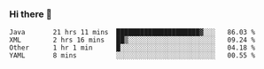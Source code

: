 ### Hi there 👋

<!--
**urzz/urzz** is a ✨ _special_ ✨ repository because its `README.md` (this file) appears on your GitHub profile.

Here are some ideas to get you started:

- 🔭 I’m currently working on ...
- 🌱 I’m currently learning ...
- 👯 I’m looking to collaborate on ...
- 🤔 I’m looking for help with ...
- 💬 Ask me about ...
- 📫 How to reach me: ...
- 😄 Pronouns: ...
- ⚡ Fun fact: ...
-->

<!--START_SECTION:waka-->
```text
Java       21 hrs 11 mins  █████████████████████▓░░░   86.03 % 
XML        2 hrs 16 mins   ██▒░░░░░░░░░░░░░░░░░░░░░░   09.24 % 
Other      1 hr 1 min      █░░░░░░░░░░░░░░░░░░░░░░░░   04.18 % 
YAML       8 mins          ░░░░░░░░░░░░░░░░░░░░░░░░░   00.55 % 
```
<!--END_SECTION:waka-->
